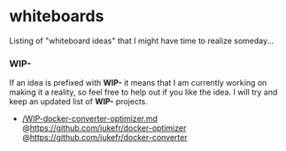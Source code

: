 # whiteboards
Listing of "whiteboard ideas" that I might have time to realize someday...

### WIP-
If an idea is prefixed with **WIP-** it means that I am currently working on making it a reality, so feel free to help out if you like the idea. I will try and keep an updated list of **WIP-** projects.
- [/WIP-docker-converter-optimizer.md](/WIP-docker-converter-optimizer.md) @https://github.com/jukefr/docker-optimizer @https://github.com/jukefr/docker-converter 
